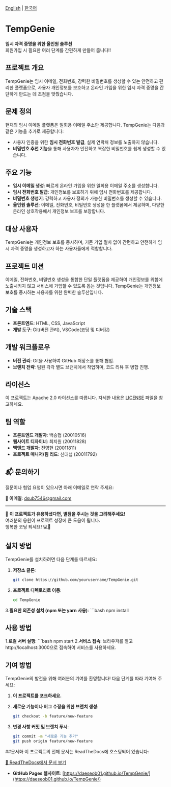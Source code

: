 [English](README.md) | [한국어](README_ko.md)

# TempGenie  
**임시 자격 증명을 위한 올인원 솔루션**  
회원가입 시 필요한 여러 단계를 간편하게 만들어 줍니다!!

## 프로젝트 개요  
TempGenie는 임시 이메일, 전화번호, 강력한 비밀번호를 생성할 수 있는 안전하고 편리한 플랫폼으로, 사용자 개인정보를 보호하고 온라인 가입을 위한 임시 자격 증명을 간단하게 만드는 데 초점을 맞췄습니다.

## 문제 정의  
현재의 임시 이메일 플랫폼은 일회용 이메일 주소만 제공합니다. TempGenie는 다음과 같은 기능을 추가로 제공합니다:

- 사용자 인증을 위한 **임시 전화번호 발급**, 실제 연락처 정보를 노출하지 않습니다.
- **비밀번호 추천 기능**을 통해 사용자가 안전하고 복잡한 비밀번호를 쉽게 생성할 수 있습니다.

## 주요 기능  
- **임시 이메일 생성**: 빠르게 온라인 가입을 위한 일회용 이메일 주소를 생성합니다.  
- **임시 전화번호 발급**: 개인정보를 보호하기 위해 임시 전화번호를 제공합니다.  
- **비밀번호 생성기**: 강력하고 사용자 정의가 가능한 비밀번호를 생성할 수 있습니다.  
- **올인원 솔루션**: 이메일, 전화번호, 비밀번호 생성을 한 플랫폼에서 제공하며, 다양한 온라인 상호작용에서 개인정보 보호를 보장합니다.

## 대상 사용자  
TempGenie는 개인정보 보호를 중시하며, 기존 가입 절차 없이 간편하고 안전하게 임시 자격 증명을 생성하고자 하는 사용자들에게 적합합니다.

## 프로젝트 미션  
이메일, 전화번호, 비밀번호 생성을 통합한 단일 플랫폼을 제공하여 개인정보를 위험에 노출시키지 않고 서비스에 가입할 수 있도록 돕는 것입니다. TempGenie는 개인정보 보호를 중시하는 사용자를 위한 완벽한 솔루션입니다.

## 기술 스택  
- **프론트엔드**: HTML, CSS, JavaScript  
- **개발 도구**: Git(버전 관리), VSCode(코딩 및 디버깅)

## 개발 워크플로우  
- **버전 관리**: Git을 사용하여 GitHub 저장소를 통해 협업.  
- **브랜치 전략**: 팀원 각각 별도 브랜치에서 작업하며, 코드 리뷰 후 병합 진행.  

## 라이선스  
이 프로젝트는 Apache 2.0 라이선스를 따릅니다. 자세한 내용은 [LICENSE](https://www.apache.org/licenses/LICENSE-2.0) 파일을 참고하세요.

## 팀 역할  
- **프론트엔드 개발자**: 백승협 (20010516)  
- **웹사이트 디자이너**: 최지원 (20011828)  
- **백엔드 개발자**: 전영현 (20011811)  
- **프로젝트 매니저/팀 리드**: 신대섭 (20011792)  

## 📬 문의하기  
질문이나 협업 요청이 있으시면 아래 이메일로 연락 주세요:  

**📧 이메일**: [dsub7546@gmail.com](mailto:dsub7546@gmail.com)  

---

🌟 **이 프로젝트가 유용하셨다면, 별점을 주시는 것을 고려해주세요!**  
여러분의 응원이 프로젝트 성장에 큰 도움이 됩니다.  
행복한 코딩 되세요! 💻🚀

## 설치 방법  
TempGenie를 설치하려면 다음 단계를 따르세요:

1. **저장소 클론**:  
   ```bash
   git clone https://github.com/yourusername/TempGenie.git
2. **프로젝트 디렉토리로 이동**:
    ```bash
    cd TempGenie
3.**필요한 의존성 설치 (npm 또는 yarn 사용)**:
    ```bash
    npm install
## 사용 방법

1.**로컬 서버 실행**:
    ```bash
    npm start
2.**서비스 접속**:
    브라우저를 열고 http://localhost:3000으로 접속하여 서비스를 사용하세요.

## 기여 방법
TempGenie의 발전을 위해 여러분의 기여를 환영합니다! 다음 단계를 따라 기여해 주세요:

1. **이 프로젝트를 포크하세요.**

2. **새로운 기능이나 버그 수정을 위한 브랜치 생성**:
      ```bash
      git checkout -b feature/new-feature
3. **변경 사항 커밋 및 브랜치 푸시**:
      ```bash
      git commit -m "새로운 기능 추가"
      git push origin feature/new-feature
##문서화
이 프로젝트의 전체 문서는 ReadTheDocs에 호스팅되어 있습니다:

[📄 ReadTheDocs에서 문서 보기](https://tempg.readthedocs.io)
- **GitHub Pages 웹사이트**: [https://daeseob01.github.io/TempGenie/](https://daeseob01.github.io/TempGenie/)

